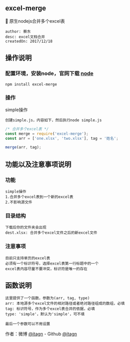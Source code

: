 ## excel-merge
:rocket: 原生nodejs合并多个excel表

    author: 蔡东
    desc: excel文档合并
    createdOn: 2017/12/18

## 操作说明 
### 配置环境，安装node，官网下载 [node](https://nodejs.org/en/)
    
	npm install excel-merge

### 操作

simple操作

    创建simple.js，内容如下，然后执行node simple.js

```javascript
/* 合并多个excel表 */
const merge = require('excel-merge');
const arr = ['one.xlsx', 'two.xlsx'], tag = '姓名';

merge(arr, tag);
```

## 功能以及注意事项说明
### 功能

    simple操作
    1.合并多个excel表到一个新的excel表
    2.不影响源文件

### 目录结构

    下载后你的文件夹会出现
    dest.xlsx: 合并多个excel文件之后的新excel文件

### 注意事项

    目前只支持单页的excel表
    必须有一个标识符号，选择excel表第一行标题中的一个
    excel表内容尽量不要冲突，标识符是唯一的存在

## 函数说明

    这里提供了一个函数，参数为(arr, tag, type)
    arr: 本地源多个excel文件的相对路径或者绝对路径组成的数组，必填
    tag: 标识符号，作为多个excel表合并的依据，必填
    type: 'simple'，默认为'simple'，可不填

    最后一个参数可以不用设置

作者：微博 [@itagn][1] - Github [@itagn][2] 

[1]: https://weibo.com/p/1005053782707172
[2]: https://github.com/itagn